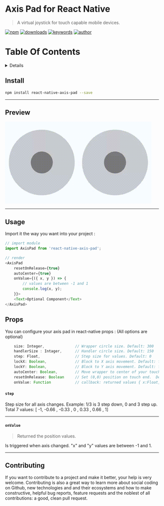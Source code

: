 # Axis Pad for React Native
> A virtual joystick for touch capable mobile devices.

[![npm](https://img.shields.io/npm/v/react-native-axis-pad.svg)](https://npmjs.org/package/react-native-axis-pad)
[![downloads](https://img.shields.io/npm/dm/react-native-axis-pad.svg)](https://npmjs.org/package/react-native-axis-pad)
[![keywords](https://img.shields.io/github/package-json/keywords/98oktay/react-native-axis-pad.svg)](https://npmjs.org/package/react-native-axis-pad)
[![author](https://img.shields.io/github/package-json/author/98oktay/react-native-axis-pad.svg)](https://npmjs.org/package/react-native-axis-pad)

# Table Of Contents
<details>

<!-- toc -->

- [Install](#install)
- [Preview](#preview)
- [Usage](#usage)
- [Props](#props)
  * [`step`](#step)
  * [`onValue`](#onvalue)
- [Contributing](#contributing)

<!-- tocstop -->
</details>

## Install

```bash
npm install react-native-axis-pad --save
```

----

## Preview

![React Native Axis Pad: Screen Preview](./assets/axis-pad-480-preview.gif)


----

## Usage

Import it the way you want into your project :

```javascript
// import module
import AxisPad from 'react-native-axis-pad';
```

```javascript
// render
<AxisPad
    resetOnRelease={true}
    autoCenter={true}
    onValue={({ x, y }) => {
        // values are between -1 and 1
        console.log(x, y);
    }}>
    <Text>Optional Component</Text>
</AxisPad>
```

## Props
You can configure your axis pad in react-native props :
(All options are optional)
```javascript
    size: Integer,              // Wrapper circle size. Default: 300
    handlerSize : Intager,      // Handler circle size. Default: 150
    step: Float,                // Step size for values. Default: 0
    lockX: Boolean,             // Block to X axis movement. Default: false
    lockY: Boolean,             // Block to Y axis movement. Default: false
    autoCenter: Boolean,        // Move wrapper to center of your touch area. Default: false 
    resetOnRelease: Boolean     // Set (0,0) position on touch end.  Default: false
    onValue: Function           // callback: returned values { x:Float, y:Float }
```

#### `step`
Step size for all axis changes. Example: 1/3 is 3 step down, 0 and 3 step up. 
Total 7 values: [ -1, -0.66 , -0.33 , 0 , 0.33 , 0.66 , 1]

----

#### `onValue`
> Returned the position values.

Is triggered when axis changed. "x" and "y" values are between -1 and 1.

----

## Contributing
If you want to contribute to a project and make it better, your help is very welcome. Contributing is also a great way to learn more about social coding on Github, new technologies and and their ecosystems and how to make constructive, helpful bug reports, feature requests and the noblest of all contributions: a good, clean pull request.

